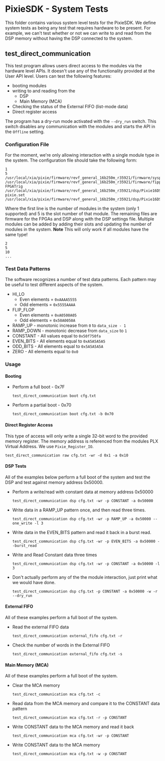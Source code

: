 # PixieSDK - System Tests
This folder contains various system level tests for the PixieSDK. We define system tests as being
any test that requires hardware to be present. For example, we can't test whether or not we can 
write to and read from the DSP memory without having the DSP connected to the system. 

## test_direct_communication
This test program allows users direct access to the modules via the hardware level APIs. It doesn't
use any of the functionality provided at the User API level. Users can test the following features:
 * booting modules
 * writing to and reading from the
   * DSP
   * Main Memory (MCA)
 * Checking the status of the External FIFO (list-mode data)
 * Direct register access

The program has a dry-run mode activated with the `--dry_run` switch. This switch disables any 
communication with the modules and starts the API in the `Offline` setting. 

### Configuration File
For the moment, we're only allowing interaction with a single module type in the system. The 
configuration file should take the following form:
```shell
1
5
/usr/local/xia/pixie/firmware/revf_general_16b250m_r35921/firmware/syspixie16_revfgeneral_adc250mhz_r33339.bin
/usr/local/xia/pixie/firmware/revf_general_16b250m_r35921/firmware/fippixie16_revfgeneral_16b250m_r36563.bin
FPGATrig
/usr/local/xia/pixie/firmware/revf_general_16b250m_r35921/dsp/Pixie16DSP_revfgeneral_16b250m_r35921.ldr
pixie.set
/usr/local/xia/pixie/firmware/revf_general_16b250m_r35921/dsp/Pixie16DSP_revfgeneral_16b250m_r35921.var
```
Where the first line is the number of modules in the system (only 1 supported) and 5 is the slot 
number of that module. The remaining files are firmware for the FPGAs and DSP along with the 
DSP settings file. Multiple modules can be added by adding their slots and updating the number of
modules in the system. **Note** This will only work if all modules have the same type! 

```shell
2
5
10
...
```
### Test Data Patterns
The software recognizes a number of test data patterns. Each pattern may be useful to test different
aspects of the system.
* HI_LO
    * Even elements = `0xAAAA5555`
    * Odd elements = `0x5555AAAA`
* FLIP_FLOP
    * Even elements = `0xA0500A05`
    * Odd elements = `0x50A0050A`
* RAMP_UP - monotonic increase from `0` to `data_size - 1`
* RAMP_DOWN - monotonic decrease from `data_size` to `1`
* CONSTANT - All values equal to `0x50f750fa`
* EVEN_BITS - All elements equal to `0xA5A5A5A5`
* ODD_BITS - All elements equal to `0x5A5A5A5A`
* ZERO - All elements equal to `0x0`

### Usage
#### Booting
* Perform a full boot - 0x7F
  ```shell
  test_direct_communication boot cfg.txt
  ```
* Perform a partial boot - 0x70
  ```shell
  test_direct_communication boot cfg.txt -b 0x70
  ```
#### Direct Register Access
This type of access will only write a single 32-bit word to the provided memory register. The memory
address is referenced from the modules PLX Virtual Address. We use `Pixie_Register_IO`.
```shell
test_direct_communication raw cfg.txt -wr -d 0x1 -a 0x10
```
#### DSP Tests
All of the examples below perform a full boot of the system and test the DSP and test against 
memory address 0x50000.

* Perform a write/read with constant data at memory address 0x50000
   ```shell
   test_direct_communication dsp cfg.txt -wr -p CONSTANT -a 0x50000
   ```
* Write data in a RAMP_UP pattern once, and then read three times.
   ```shell
   test_direct_communication dsp cfg.txt -wr -p RAMP_UP -a 0x50000 --one_write -l 3
   ```
* Write data in the EVEN_BITS pattern and read it back in a burst read.
   ```shell
   test_direct_communication dsp cfg.txt -wr -p EVEN_BITS -a 0x50000 --burst_read
   ```
* Write and Read Constant data three times
   ```shell
   test_direct_communication dsp cfg.txt -wr -p CONSTANT -a 0x50000 -l 3
   ```
* Don't actually perform any of the the module interaction, just print what we would have done.
   ```shell
   test_direct_communication dsp cfg.txt -p CONSTANT -a 0x50000 -w -r --dry_run
   ```

#### External FIFO
All of these examples perform a full boot of the system.
* Read the external FIFO data
    ```shell
    test_direct_communication external_fifo cfg.txt -r
    ```
* Check the number of words in the External FIFO 
    ```shell
    test_direct_communication external_fifo cfg.txt -s
    ```

#### Main Memory (MCA)
All of these examples perform a full boot of the system.
* Clear the MCA memory
    ```shell
    test_direct_communication mca cfg.txt -c
    ```
* Read data from the MCA memory and compare it to the CONSTANT data pattern
    ```shell
    test_direct_communication mca cfg.txt -r -p CONSTANT
    ```
* Write CONSTANT data to the MCA memory and read it back
    ```shell
    test_direct_communication mca cfg.txt -wr -p CONSTANT
    ```
* Write CONSTANT data to the MCA memory 
    ```shell
    test_direct_communication mca cfg.txt -w -p CONSTANT
    ```
